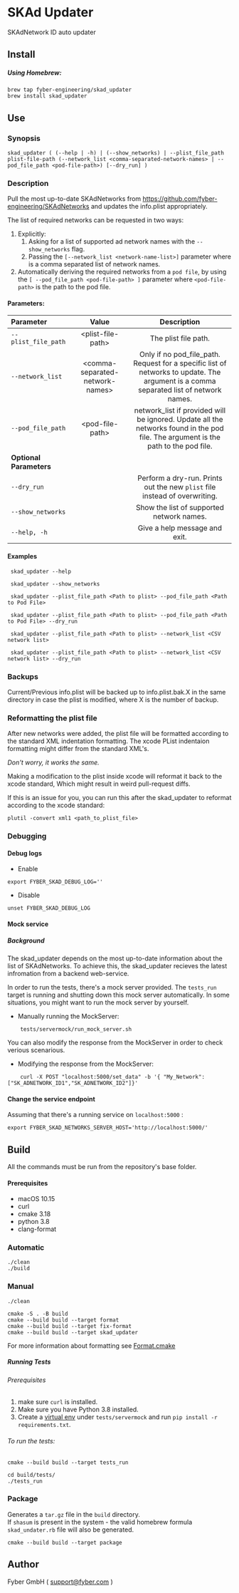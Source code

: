 # SKAd Updater 

SKAdNetwork ID auto updater

## Install

##### Using Homebrew:
    brew tap fyber-engineering/skad_updater
    brew install skad_updater

## Use

### Synopsis

    skad_updater ( (--help | -h) | (--show_networks) | --plist_file_path plist-file-path (--network_list <comma-separated-network-names> | --pod_file_path <pod-file-path>) [--dry_run] )

### Description
 Pull the most up-to-date SKAdNetworks from https://github.com/fyber-engineering/SKAdNetworks and updates the info.plist appropriately.

 The list of required networks can be requested in two ways:

1.   Explicitly:
     1.  Asking for a list of supported ad network names with the `--show_networks` flag.
     1.  Passing the `[--network_list <network-name-list>]` parameter where <network-name-list> is a comma separated list of network names.
1.   Automatically deriving the required networks from a `pod file`, by using the `[ --pod_file_path <pod-file-path> ]` parameter where `<pod-file-path>` is the path to the pod file.

#### Parameters:

| Parameter | Value  | Description  |
| :- | :-: | :-: |
| `--plist_file_path` | \<plist-file-path\> | The plist file path. |
| `--network_list` | \<comma-separated-network-names\> | Only if no pod_file_path. Request for a specific list of networks to update. The argument is a comma separated list of network names. |
| `--pod_file_path` | \<pod-file-path\> | network_list if provided will be ignored. Update all the networks found in the pod file.  The argument is the path to the pod file. |
| **Optional Parameters** ||
| `--dry_run` | | Perform a dry-run. Prints out the new `plist` file instead of overwriting.|
| `--show_networks` | | Show the list of supported network names.| 
| `--help, -h` | | Give a help message and exit. |

#### Examples
     skad_updater --help 
     
     skad_updater --show_networks
     
     skad_updater --plist_file_path <Path to plist> --pod_file_path <Path to Pod File>

     skad_updater --plist_file_path <Path to plist> --pod_file_path <Path to Pod File> --dry_run

     skad_updater --plist_file_path <Path to plist> --network_list <CSV network list>

     skad_updater --plist_file_path <Path to plist> --network_list <CSV network list> --dry_run

### Backups
Current/Previous info.plist will be backed up to info.plist.bak.X in the same directory in case the plist is modified, where X is the number of backup.

### Reformatting the plist file
After new networks were added, the plist file will be formatted according to the standard XML indentation formatting. The xcode PList indentaion formatting might differ from the standard XML's.

*Don't worry, it works the same.*

Making a modification to the plist inside xcode will reformat it back to the xcode standard, Which might result in weird pull-request diffs.

If this is an issue for you, you can run this after the skad_updater to reformat according to the xcode standard:
```
plutil -convert xml1 <path_to_plist_file>
```
### Debugging

#### Debug logs
* Enable
```
export FYBER_SKAD_DEBUG_LOG=''
```
* Disable
```
unset FYBER_SKAD_DEBUG_LOG
```

#### Mock service
##### Background
The skad_updater depends on the most up-to-date information about the list of SKAdNetworks. 
To achieve this, the skad_updater recieves the latest infromation from a backend web-service.

In order to run the tests, there's a mock server provided. The `tests_run` target is running and shutting down this mock server automatically.
In some situations, you might want to run the mock server by yourself. 
* Manually running the MockServer:
```
    tests/servermock/run_mock_server.sh
```
You can also modify the response from the MockServer in order to check verious scenarious.
* Modifying the response from the MockServer:
```
    curl -X POST "localhost:5000/set_data" -b '{ "My_Network": ["SK_ADNETWORK_ID1","SK_ADNETWORK_ID2"]}'
```

#### Change the service endpoint
Assuming that there's a running service on `localhost:5000` :
 
    export FYBER_SKAD_NETWORKS_SERVER_HOST='http://localhost:5000/'
    
## Build

All the commands must be run from the repository's base folder.
 
####  Prerequisites

* macOS 10.15
* curl
* cmake 3.18
* python 3.8
* clang-format

### Automatic
```
./clean
./build
```
### Manual
```
./clean

cmake -S . -B build
cmake --build build --target format
cmake --build build --target fix-format
cmake --build build --target skad_updater
```
For more information about formatting see [Format.cmake](https://github.com/TheLartians/Format.cmake/blob/master/README.md)

##### Running Tests
###### Prerequisites
1. make sure `curl` is installed.
1. Make sure you have Python 3.8 installed.
1. Create a [virtual env](https://packaging.python.org/guides/installing-using-pip-and-virtual-environments/) under `tests/servermock` and run `pip install -r requirements.txt`.

###### To run the tests:
```
cmake --build build --target tests_run

cd build/tests/
./tests_run
```

### Package
Generates a `tar.gz` file in the `build` directory.  
If `shasum` is present in the system - the valid homebrew formula `skad_undater.rb` file will also be generated.  
```
cmake --build build --target package
```

## Author
Fyber GmbH ( support@fyber.com )
